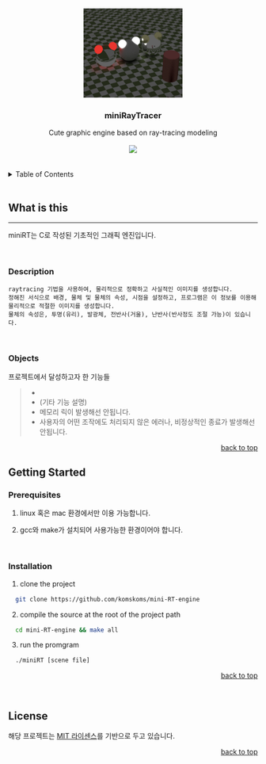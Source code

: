 <a id="readme-top"></a>

<!-- PROJECT LOGO -->
<br />
<div align="center">
  <a href="https://github.com/komskoms/mini-RT-engine">
    <img src="./.github/asset/preview.png" alt="Logo" width="200" height="180">
  </a>

  <h3 align="center">miniRayTracer</h3>

  <p align="center">
    Cute graphic engine based on ray-tracing modeling
    <br />
    <br />
    <img src="https://img.shields.io/badge/C-A8B9CC?style=for-the-badge&logo=C&logoColor=white" />
    <br />
  </p>
</div>
<br />

<!-- TABLE OF CONTENTS -->
<details>
  <summary>Table of Contents</summary>
  <ol>
    <li>
      <a href="#what-is-this">What is this</a>
      <ul>
        <li><a href="#description">Description</a></li>
    	<li><a href="#constraint">Constraint</a></li>
      </ul>
    </li>
    <li>
      <a href="#getting-started">Getting Started</a>
      <ul>
        <li><a href="#prerequisites">Prerequisites</a></li>
        <li><a href="#installation">Installation</a></li>
      </ul>
    </li>
    <li><a href="#member">Member</a></li>
    <li><a href="#license">License</a></li>
  </ol>
</details>

<!-- ABOUT THE PROJECT -->
<br />

## What is this

---

<!-- 간단한 프로젝트 설명 -->

miniRT는 C로 작성된 기초적인 그래픽 엔진입니다.

<br />

### Description

    raytracing 기법을 사용하여, 물리적으로 정확하고 사실적인 이미지를 생성합니다.
    정해진 서식으로 배경, 물체 및 물체의 속성, 시점을 설정하고, 프로그램은 이 정보를 이용해 물리적으로 적절한 이미지를 생성합니다.
    물체의 속성은, 투명(유리), 발광체, 전반사(거울), 난반사(반사정도 조절 가능)이 있습니다.

<br />

### Objects
프로젝트에서 달성하고자 한 기능들

> - 
> - (기타 기능 설명)
> - 메모리 릭이 발생해선 안됩니다.
> - 사용자의 어떤 조작에도 처리되지 않은 에러나, 비정상적인 종료가 발생해선 안됩니다.

<p align="right"><a href="#readme-top">back to top</a></p>

## Getting Started

### Prerequisites

1. linux 혹은 mac 환경에서만 이용 가능합니다.

2. gcc와 make가 설치되어 사용가능한 환경이어야 합니다.

<br />

### Installation

1. clone the project

```sh
  git clone https://github.com/komskoms/mini-RT-engine
```

2. compile the source at the root of the project path

```sh
  cd mini-RT-engine && make all
```

3. run the promgram

```sh
  ./miniRT [scene file]
```

<p align="right"><a href="#readme-top">back to top</a></p>

<br/>
<!-- LICENSE -->

## License

해당 프로젝트는 [MIT 라이센스](https://github.com/komskoms/mini-RT-engine/blob/main/LICENSE)를 기반으로 두고 있습니다.

<p align="right"><a href="#readme-top">back to top</a></p>
